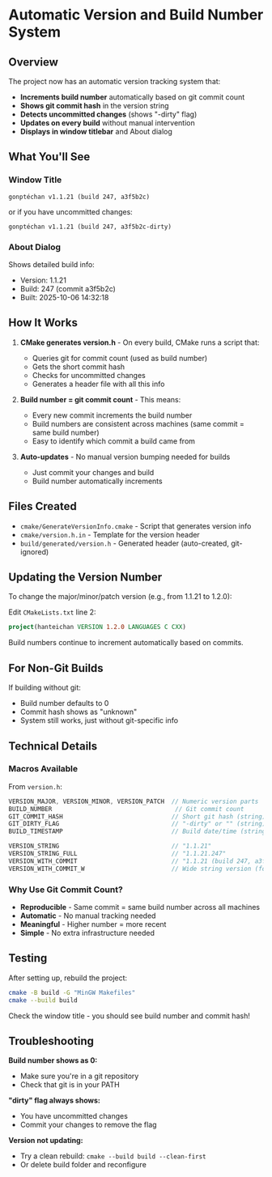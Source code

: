 # Automatic Version and Build Number System

## Overview

The project now has an automatic version tracking system that:
- **Increments build number** automatically based on git commit count
- **Shows git commit hash** in the version string
- **Detects uncommitted changes** (shows "-dirty" flag)
- **Updates on every build** without manual intervention
- **Displays in window titlebar** and About dialog

## What You'll See

### Window Title
```
gonptéchan v1.1.21 (build 247, a3f5b2c)
```
or if you have uncommitted changes:
```
gonptéchan v1.1.21 (build 247, a3f5b2c-dirty)
```

### About Dialog
Shows detailed build info:
- Version: 1.1.21
- Build: 247 (commit a3f5b2c)
- Built: 2025-10-06 14:32:18

## How It Works

1. **CMake generates version.h** - On every build, CMake runs a script that:
   - Queries git for commit count (used as build number)
   - Gets the short commit hash
   - Checks for uncommitted changes
   - Generates a header file with all this info

2. **Build number = git commit count** - This means:
   - Every new commit increments the build number
   - Build numbers are consistent across machines (same commit = same build number)
   - Easy to identify which commit a build came from

3. **Auto-updates** - No manual version bumping needed for builds
   - Just commit your changes and build
   - Build number automatically increments

## Files Created

- `cmake/GenerateVersionInfo.cmake` - Script that generates version info
- `cmake/version.h.in` - Template for the version header
- `build/generated/version.h` - Generated header (auto-created, git-ignored)

## Updating the Version Number

To change the major/minor/patch version (e.g., from 1.1.21 to 1.2.0):

Edit `CMakeLists.txt` line 2:
```cmake
project(hanteichan VERSION 1.2.0 LANGUAGES C CXX)
```

Build numbers continue to increment automatically based on commits.

## For Non-Git Builds

If building without git:
- Build number defaults to 0
- Commit hash shows as "unknown"
- System still works, just without git-specific info

## Technical Details

### Macros Available

From `version.h`:
```cpp
VERSION_MAJOR, VERSION_MINOR, VERSION_PATCH  // Numeric version parts
BUILD_NUMBER                                  // Git commit count
GIT_COMMIT_HASH                              // Short git hash (string)
GIT_DIRTY_FLAG                               // "-dirty" or "" (string)
BUILD_TIMESTAMP                              // Build date/time (string)

VERSION_STRING                               // "1.1.21"
VERSION_STRING_FULL                          // "1.1.21.247"
VERSION_WITH_COMMIT                          // "1.1.21 (build 247, a3f5b2c)"
VERSION_WITH_COMMIT_W                        // Wide string version (for Windows)
```

### Why Use Git Commit Count?

- **Reproducible** - Same commit = same build number across all machines
- **Automatic** - No manual tracking needed
- **Meaningful** - Higher number = more recent
- **Simple** - No extra infrastructure needed

## Testing

After setting up, rebuild the project:
```bash
cmake -B build -G "MinGW Makefiles"
cmake --build build
```

Check the window title - you should see build number and commit hash!

## Troubleshooting

**Build number shows as 0:**
- Make sure you're in a git repository
- Check that git is in your PATH

**"dirty" flag always shows:**
- You have uncommitted changes
- Commit your changes to remove the flag

**Version not updating:**
- Try a clean rebuild: `cmake --build build --clean-first`
- Or delete build folder and reconfigure

